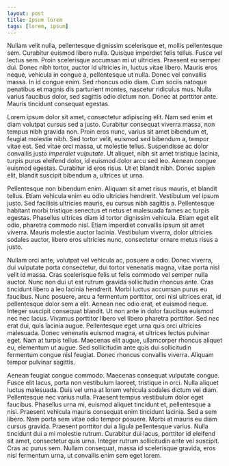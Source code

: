```yaml
---
layout: post
title: Ipsum lorem
tags: [lorem, ipsum]
---
```


Nullam velit nulla, pellentesque dignissim scelerisque et, mollis pellentesque sem. Curabitur euismod libero nulla. Quisque imperdiet felis tellus. Fusce vel lectus sem. Proin scelerisque accumsan mi ut ultricies. Praesent eu semper dui. Donec nibh tortor, auctor id ultricies in, luctus vitae libero. Mauris eros neque, vehicula in congue a, pellentesque ut nulla. Donec vel convallis massa. In id congue enim. Sed rhoncus odio diam. Cum sociis natoque penatibus et magnis dis parturient montes, nascetur ridiculus mus. Nulla varius faucibus dolor, sed sagittis odio dictum non. Donec at porttitor ante. Mauris tincidunt consequat egestas.

<!-- more -->

Lorem ipsum dolor sit amet, consectetur adipiscing elit. Nam sed enim et diam volutpat cursus sed a justo. Curabitur consequat viverra massa, non tempus nibh gravida non. Proin eros nunc, varius sit amet bibendum et, feugiat molestie nibh. Sed tortor velit, euismod sed bibendum a, tempor vitae est. Sed vitae orci massa, ut molestie tellus. Suspendisse ac dolor convallis justo *imperdiet vulputate*. Ut aliquet, nibh sit amet tristique lacinia, turpis purus eleifend dolor, id euismod dolor arcu sed leo. Aenean congue euismod egestas. Curabitur id eros risus. Ut et blandit nibh. Donec sapien elit, blandit suscipit bibendum a, ultrices ut urna.

Pellentesque non bibendum enim. Aliquam sit amet risus mauris, et blandit tellus. Etiam vehicula enim eu odio ultricies hendrerit. Vestibulum vel ipsum justo. Sed facilisis ultricies mauris, eu cursus nibh sagittis a. Pellentesque habitant morbi tristique senectus et netus et malesuada fames ac turpis egestas. Phasellus ultrices diam id tortor dignissim vehicula. Etiam eget elit odio, pharetra commodo nisl. Etiam imperdiet convallis ipsum sit amet viverra. Mauris molestie auctor lacinia. Vestibulum viverra, dolor ultricies sodales auctor, libero eros ultricies nunc, consectetur ornare metus risus a justo.

Nullam orci ante, volutpat vel vehicula ac, posuere a odio. Donec viverra, dui vulputate porta consectetur, dui tortor venenatis magna, vitae porta nisl velit id massa. Cras scelerisque felis ut felis commodo vel semper nulla auctor. Nunc non dui ut est rutrum gravida sollicitudin rhoncus ante. Cras tincidunt libero a leo lacinia hendrerit. Morbi luctus accumsan purus eu faucibus. Nunc posuere, arcu a fermentum porttitor, orci nisl ultrices erat, id pellentesque dolor sem a elit. Aenean nec odio erat, et euismod neque. Integer suscipit consequat blandit. Ut non ante in dolor faucibus euismod nec nec lacus. Vivamus porttitor libero vel libero pharetra porttitor. Sed nec erat dui, quis lacinia augue. Pellentesque eget urna quis orci ultricies malesuada. Donec venenatis euismod magna, et ultrices lectus pulvinar eget. Nam at turpis tellus. Maecenas elit augue, ullamcorper rhoncus aliquet eu, elementum ut augue. Sed sollicitudin ante quis dui sollicitudin fermentum congue nisl feugiat. Donec rhoncus convallis viverra. Aliquam tempor pulvinar sagittis.

Aenean feugiat congue commodo. Maecenas consequat vulputate congue. Fusce elit lacus, porta non vestibulum laoreet, tristique in orci. Nulla aliquet luctus malesuada. Duis vel urna at lorem vehicula sodales dictum vel diam. Pellentesque nec varius nulla. Praesent tempus vestibulum dolor eget faucibus. Phasellus urna mi, euismod aliquet tincidunt et, pellentesque a nisi. Praesent vehicula mauris consequat enim tincidunt lacinia. Sed a sem libero. Nam porta sem vitae odio tempor posuere. Morbi at mauris eu diam cursus gravida. Praesent porttitor dui a ligula pellentesque varius. Nulla tincidunt dui a mi molestie rutrum. Curabitur dui lacus, porttitor id eleifend sit amet, consectetur quis urna. Integer rutrum sollicitudin ante vel suscipit. Cras ac purus sem. Nullam consequat, massa id scelerisque gravida, eros nisl fermentum urna, ut convallis enim sem eget lorem.
